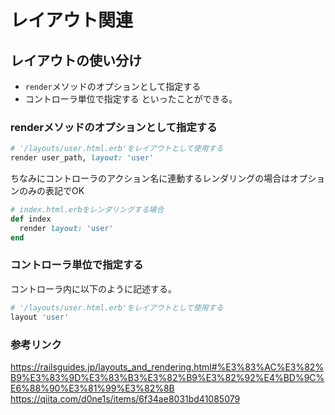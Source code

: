 # レイアウト関連

## レイアウトの使い分け
- `render`メソッドのオプションとして指定する
- コントローラ単位で指定する
といったことができる。

### renderメソッドのオプションとして指定する
```rb
# '/layouts/user.html.erb'をレイアウトとして使用する
render user_path, layout: 'user'
```

ちなみにコントローラのアクション名に連動するレンダリングの場合はオプションのみの表記でOK
```rb
# index.html.erbをレンダリングする場合
def index
  render layout: 'user'
end
```

### コントローラ単位で指定する
コントローラ内に以下のように記述する。
```rb
# '/layouts/user.html.erb'をレイアウトとして使用する
layout 'user'
```

### 参考リンク
<https://railsguides.jp/layouts_and_rendering.html#%E3%83%AC%E3%82%B9%E3%83%9D%E3%83%B3%E3%82%B9%E3%82%92%E4%BD%9C%E6%88%90%E3%81%99%E3%82%8B>
<https://qiita.com/d0ne1s/items/6f34ae8031bd41085079>